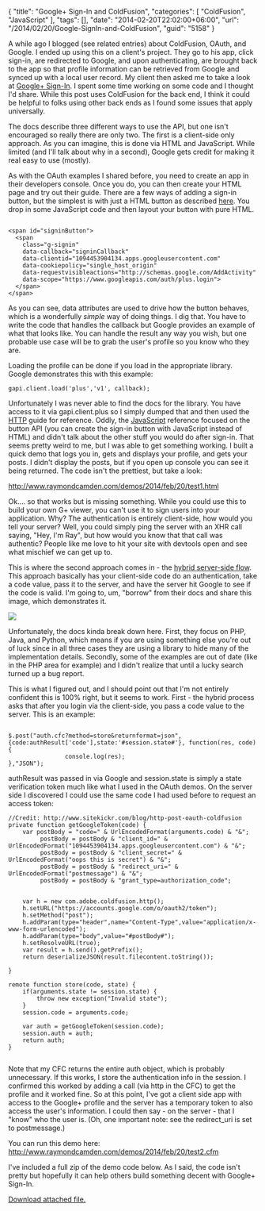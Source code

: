 {
	"title": "Google+ Sign-In and ColdFusion",
	"categories": [
		"ColdFusion",
		"JavaScript"
	],
	"tags": [],
	"date": "2014-02-20T22:02:00+06:00",
	"url": "/2014/02/20/Google-SignIn-and-ColdFusion",
	"guid": "5158"
}

<p>
A while ago I blogged (see related entries) about ColdFusion, OAuth, and Google. I ended up using this on a client's project. They go to his app, click sign-in, are redirected to Google, and upon authenticating, are brought back to the app so that profile information can be retrieved from Google and synced up with a local user record. My client then asked me to take a look at <a href="https://developers.google.com/+/web/signin/">Google+ Sign-In</a>. I spent some time working on some code and I thought I'd share. While this post uses ColdFusion for the back end, I think it could be helpful to folks using other back ends as I found some issues that apply universally. 
</p>
<!--more-->
<p>
The docs describe three different ways to use the API, but one isn't encouraged so really there are only two. The first is a client-side only approach. As you can imagine, this is done via HTML and JavaScript. While limited (and I'll talk about why in a second), Google gets credit for making it real easy to use (mostly). 
</p>

<p>
As with the OAuth examples I shared before, you need to create an app in their developers console. Once you do, you can then create your HTML page and try out their guide. There are a few ways of adding a sign-in button, but the simplest is with just a HTML button as described <a href="https://developers.google.com/+/web/signin/add-button">here</a>. You drop in some JavaScript code and then layout your button with pure HTML.
</p>

<pre><code class="language-markup">
&lt;span id=&quot;signinButton&quot;&gt;
  &lt;span
    class=&quot;g-signin&quot;
    data-callback=&quot;signinCallback&quot;
    data-clientid=&quot;1094453904134.apps.googleusercontent.com&quot;
    data-cookiepolicy=&quot;single_host_origin&quot;
    data-requestvisibleactions=&quot;http:&#x2F;&#x2F;schemas.google.com&#x2F;AddActivity&quot;
    data-scope=&quot;https:&#x2F;&#x2F;www.googleapis.com&#x2F;auth&#x2F;plus.login&quot;&gt;
  &lt;&#x2F;span&gt;
&lt;&#x2F;span&gt;
</code></pre>

<p>
As you can see, data attributes are used to drive how the button behaves, which is a wonderfully <i>simple</i> way of doing things. I dig that. You have to write the code that handles the callback but Google provides an example of what that looks like. You can handle the result any way you wish, but one probable use case will be to grab the user's profile so you know who they are.
</p>

<p>
Loading the profile can be done if you load in the appropriate library. Google demonstrates this with this example: 		    
</p>

<pre><code class="language-javascript">gapi.client.load('plus','v1', callback);</code></pre>

<p>
Unfortunately I was never able to find the docs for the library. You have access to it via gapi.client.plus so I simply dumped that and then used the <a href="https://developers.google.com/+/api/">HTTP</a> guide for reference. Oddly, the <a href="https://developers.google.com/+/web/api/javascript">JavaScript</a> reference focused on the button API (you can create the sign-in button with JavaScript instead of HTML) and didn't talk about the other stuff you would do after sign-in. That seems pretty weird to me, but I was able to get something working. I built a quick demo that logs you in, gets and displays your profile, and gets your posts. I didn't display the posts, but if you open up console you can see it being returned. The code isn't the prettiest, but take a look:
</p>

<p>
<a href="http://www.raymondcamden.com/demos/2014/feb/20/test1.html">http://www.raymondcamden.com/demos/2014/feb/20/test1.html</a>
</p>

<p>
Ok.... so that works but is missing something. While you could use this to build your own G+ viewer, you can't use it to sign users into your application. Why? The authentication is entirely client-side, how would you tell your server? Well, you could simply ping the server with an XHR call saying, "Hey, I'm Ray", but how would you know that that call was authentic? People like me love to hit your site with devtools open and see what mischief we can get up to. 
</p>

<p>
This is where the second approach comes in - the <a href="https://developers.google.com/+/web/signin/server-side-flow">hybrid server-side flow</a>. This approach basically has your client-side code do an authentication, take a code value, pass it to the server, and have the server hit Google to see if the code is valid. I'm going to, um, "borrow" from their docs and share this image, which demonstrates it.
</p>

<p>
<img src="https://static.raymondcamden.com/images/server_side_code_flow.png" />
</p>

<p>
Unfortunately, the docs kinda break down here. First, they focus on PHP, Java, and Python, which means if you are using something else you're out of luck since in all three cases they are using a library to hide many of the implementation details. Secondly, some of the examples are out of date (like in the PHP area for example) and I didn't realize that until a lucky search turned up a bug report. 
</p>

<p>
This is what I figured out, and I should point out that I'm not entirely confident this is 100% right, but it seems to work. First - the hybrid process asks that after you login via the client-side, you pass a code value to the server. This is an example:
</p>

<pre><code class="language-javascript">
$.post("auth.cfc?method=store&returnformat=json", {code:authResult['code'],state:'#session.state#'}, function(res, code) {
		    	console.log(res);
},"JSON");
</code></pre>

<p>
authResult was passed in via Google and session.state is simply a state verification token much like what I used in the OAuth demos. On the server side I discovered I could use the same code I had used before to request an access token:
</p>

<pre><code class="language-javascript">//Credit: http://www.sitekickr.com/blog/http-post-oauth-coldfusion
private function getGoogleToken(code) {
	var postBody = "code=" & UrlEncodedFormat(arguments.code) & "&";
		 postBody = postBody & "client_id=" & UrlEncodedFormat("1094453904134.apps.googleusercontent.com") & "&";
		 postBody = postBody & "client_secret=" & UrlEncodedFormat("oops this is secret") & "&";
		 postBody = postBody & "redirect_uri=" & UrlEncodedFormat("postmessage") & "&";
		 postBody = postBody & "grant_type=authorization_code";


	var h = new com.adobe.coldfusion.http();
	h.setURL("https://accounts.google.com/o/oauth2/token");
	h.setMethod("post");
	h.addParam(type="header",name="Content-Type",value="application/x-www-form-urlencoded");
	h.addParam(type="body",value="#postBody#");
	h.setResolveURL(true);
	var result = h.send().getPrefix();
	return deserializeJSON(result.filecontent.toString());

}

remote function store(code, state) {
	if(arguments.state != session.state) {
		throw new exception("Invalid state");
	}
	session.code = arguments.code;

	var auth = getGoogleToken(session.code);
	session.auth = auth;
	return auth;
}

</code></pre>

<p>
Note that my CFC returns the entire auth object, which is probably unnecessary. If this works, I store the authentication info in the session. I confirmed this worked by adding a call (via http in the CFC) to get the profile and it worked fine. So at this point, I've got a client side app with access to the Google+ profile and the server has a temporary token to also access the user's information. I could then say - on the server - that I "know" who the user is. (Oh, one important note: see the redirect_uri is set to postmessage.)
</p>

<p>
You can run this demo here: <a href="http://www.raymondcamden.com/demos/2014/feb/20/test2.cfm">http://www.raymondcamden.com/demos/2014/feb/20/test2.cfm</a>
</p>

<p>
I've included a full zip of the demo code below. As I said, the code isn't pretty but hopefully it can help others build something decent with Google+ Sign-In.
</p><p><a href='enclosures/C%3A%5Chosts%5C2013%2Eraymondcamden%2Ecom%5Cenclosures%2Fgoogleplus1%2Ezip'>Download attached file.</a></p>